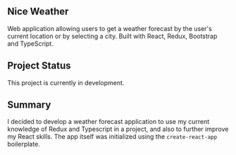 ## Nice Weather

Web application allowing users to get a weather forecast by the user's current location or by selecting a city. Built with React, Redux, Bootstrap and TypeScript.

## Project Status

This project is currently in development.

## Summary

I decided to develop a weather forecast application to use my current knowledge of Redux and Typescript in a project, and also to further improve my React skills.
The app itself was initialized using the `create-react-app` boilerplate.
